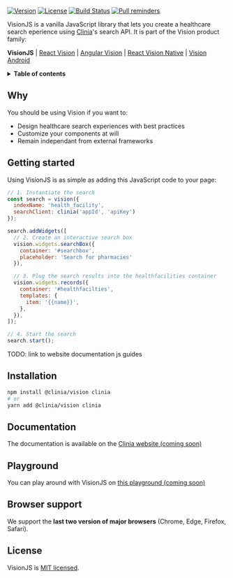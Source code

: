 [![Version][version-svg]][package-url]
[![License][license-image]][license-url]
[![Build Status][ci-svg]][ci-url]
[![Pull reminders][pull-reminders-svg]][pull-reminders-url]

VisionJS is a vanilla JavaScript library that lets you create a healthcare search eperience using [Clinia][clinia-website]'s
search API. It is part of the Vision product family:

**VisionJS** | [React Vision][react-vision-github] | [Angular Vision][angular-vision-github] | [React Vision Native][react-vision-github] | [Vision Android][android-vision-github]

<details>
  <summary><strong>Table of contents</strong></summary>

<!-- START doctoc generated TOC please keep comment here to allow auto update -->
<!-- DON'T EDIT THIS SECTION, INSTEAD RE-RUN doctoc TO UPDATE -->


- [Why](#why)
- [Getting started](#getting-started)
- [Installation](#installation)
- [Documentation](#documentation)
- [Playground](#playground)
- [Browser support](#browser-support)
- [License](#license)

<!-- END doctoc generated TOC please keep comment here to allow auto update -->

</details>

## Why

You should be using Vision if you want to:

- Design healthcare search experiences with best practices
- Customize your components at will
- Remain independant from external frameworks

## Getting started

Using VisionJS is as simple as adding this JavaScript code to your page:

```javascript
// 1. Instantiate the search
const search = vision({
  indexName: 'health_facility',
  searchClient: clinia('appId', 'apiKey')
});

search.addWidgets([
  // 2. Create an interactive search box
  vision.widgets.searchBox({
    container: '#searchbox',
    placeholder: 'Search for pharmacies'
  }),

  // 3. Plug the search results into the healthfacilities container
  vision.widgets.records({
    container: '#healthfacilties',
    templates: {
      item: '{{name}}',
    },
  }),
]);

// 4. Start the search
search.start();
```

TODO: link to website documentation js guides

## Installation

```sh
npm install @clinia/vision clinia
# or
yarn add @clinia/vision clinia
```

## Documentation

The documentation is available on the [Clinia website (coming soon)]()

## Playground

You can play around with VisionJS on [this playground (coming soon)]()

## Browser support

We support the **last two version of major browsers** (Chrome, Edge, Firefox, Safari).

## License

VisionJS is [MIT licensed](license-url).

<!-- Badges -->

[version-svg]: https://img.shields.io/npm/v/@clinia/vision.svg?style=flat-square
[package-url]: https://npmjs.org/package/@clinia/vision
[ci-svg]: https://img.shields.io/circleci/project/github/clinia/vision-js.svg?style=flat-square
[ci-url]: https://circleci.com/gh/clinia/vision-js
[pull-reminders-svg]: https://img.shields.io/badge/pull%20reminders-✓-success.svg?style=flat-square
[pull-reminders-url]: https://pullreminders.com?ref=badge
[license-image]: http://img.shields.io/badge/license-MIT-green.svg?style=flat-square
[license-url]: LICENSE

<!-- Links -->

[clinia-website]: https://www.clinia.com/?utm_source=visionjs&utm_campaign=repository
[react-vision-github]: https://github.com/clinia/react-vision/
[android-vision-github]: https://github.com/clinia/vision-android
[angular-vision-github]: https://github.com/clinia/angular-vision

